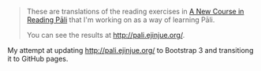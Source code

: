 >These are translations of the reading exercises in
><a href="http://www.amazon.com/New-Course-Reading-Pali-Entering/dp/812081441X">A New Course in Reading Pāli</a>
>that I'm working on as a way of learning Pāli.
>
>You can see the results at <http://pali.ejinjue.org/>.


My attempt at updating <http://pali.ejinjue.org/> to Bootstrap 3 and transitiong it to GitHub pages.
